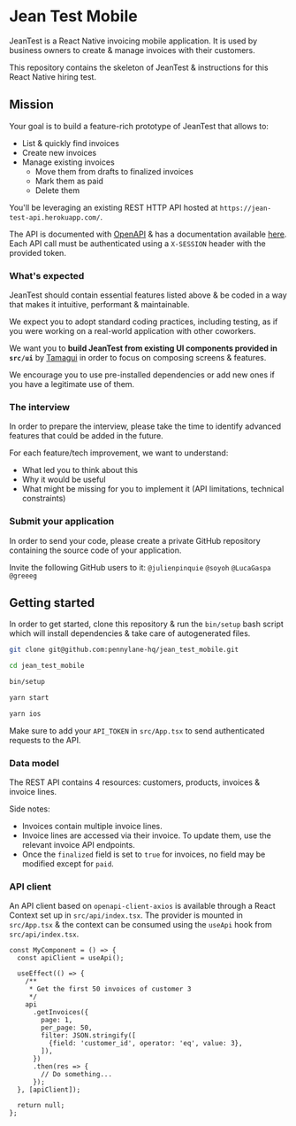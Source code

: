 # Jean Test Mobile

JeanTest is a React Native invoicing mobile application. It is used by business owners to create & manage invoices with their customers.

This repository contains the skeleton of JeanTest & instructions for this React Native hiring test.

## Mission

Your goal is to build a feature-rich prototype of JeanTest that allows to:

- List & quickly find invoices
- Create new invoices
- Manage existing invoices
  - Move them from drafts to finalized invoices
  - Mark them as paid
  - Delete them

You'll be leveraging an existing REST HTTP API hosted at `https://jean-test-api.herokuapp.com/`.

The API is documented with [OpenAPI](https://www.openapis.org/) & has a documentation available [here](https://jean-test-api.herokuapp.com/api-docs/index.html). Each API call must be authenticated using a `X-SESSION` header with the provided token.

### What's expected

JeanTest should contain essential features listed above & be coded in a way that makes it intuitive, performant & maintainable.

We expect you to adopt standard coding practices, including testing, as if you were working on a real-world application with other coworkers.

We want you to **build JeanTest from existing UI components provided in `src/ui`** by [Tamagui](https://tamagui.dev/ui/intro?subpath=intro) in order to focus on composing screens & features.

We encourage you to use pre-installed dependencies or add new ones if you have a legitimate use of them.

### The interview

In order to prepare the interview, please take the time to identify advanced features that could be added in the future.

For each feature/tech improvement, we want to understand:

- What led you to think about this
- Why it would be useful
- What might be missing for you to implement it (API limitations, technical constraints)

### Submit your application

In order to send your code, please create a private GitHub repository containing the source code of your application.

Invite the following GitHub users to it: `@julienpinquie` `@soyoh` `@LucaGaspa` `@greeeg`

## Getting started

In order to get started, clone this repository & run the `bin/setup` bash script which will install dependencies & take care of autogenerated files.

```sh
git clone git@github.com:pennylane-hq/jean_test_mobile.git

cd jean_test_mobile

bin/setup

yarn start

yarn ios
```

Make sure to add your `API_TOKEN` in `src/App.tsx` to send authenticated requests to the API.

### Data model

The REST API contains 4 resources: customers, products, invoices & invoice lines.

Side notes:

- Invoices contain multiple invoice lines.
- Invoice lines are accessed via their invoice. To update them, use the relevant invoice API endpoints.
- Once the `finalized` field is set to `true` for invoices, no field may be modified except for `paid`.

### API client

An API client based on `openapi-client-axios` is available through a React Context set up in `src/api/index.tsx`. The provider is mounted in `src/App.tsx` & the context can be consumed using the `useApi` hook from `src/api/index.tsx`.

```tsx
const MyComponent = () => {
  const apiClient = useApi();

  useEffect(() => {
    /**
     * Get the first 50 invoices of customer 3
     */
    api
      .getInvoices({
        page: 1,
        per_page: 50,
        filter: JSON.stringify([
          {field: 'customer_id', operator: 'eq', value: 3},
        ]),
      })
      .then(res => {
        // Do something...
      });
  }, [apiClient]);

  return null;
};
```

